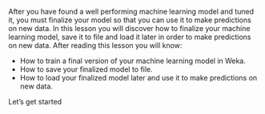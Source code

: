 After you have found a well performing machine learning model and tuned it, you must finalize
your model so that you can use it to make predictions on new data. In this lesson you will
discover how to finalize your machine learning model, save it to file and load it later in order to
make predictions on new data. After reading this lesson you will know:
- How to train a final version of your machine learning model in Weka.
- How to save your finalized model to file.
- How to load your finalized model later and use it to make predictions on new data.

Let’s get started